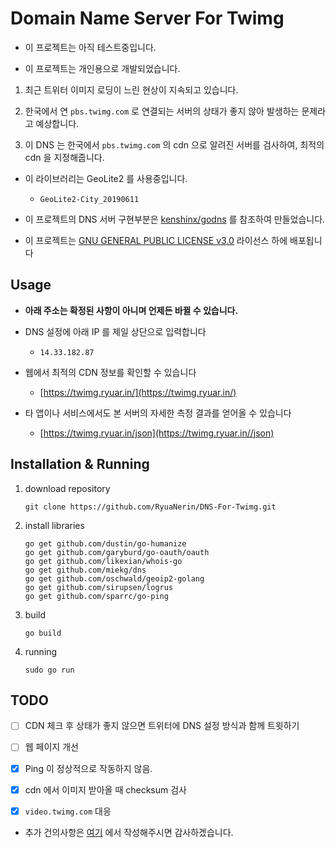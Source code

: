 # Domain Name Server For Twimg

- 이 프로젝트는 아직 테스트중입니다.

- 이 프로젝트는 개인용으로 개발되었습니다.

1. 최근 트위터 이미지 로딩이 느린 현상이 지속되고 있습니다.

2. 한국에서 연 `pbs.twimg.com` 로 연결되는 서버의 상태가 좋지 않아 발생하는 문제라고 예상합니다.

3. 이 DNS 는 한국에서 `pbs.twimg.com` 의 cdn 으로 알려진 서버를 검사하여, 최적의 cdn 을 지정해줍니다.

- 이 라이브러리는 GeoLite2 를 사용중입니다.
	- `GeoLite2-City_20190611`

- 이 프로젝트의 DNS 서버 구현부분은 [kenshinx/godns](https://github.com/kenshinx/godns) 를 참조하여 만들었습니다.

- 이 프로젝트는 [GNU GENERAL PUBLIC LICENSE v3.0](LISENCE) 라이선스 하에 배포됩니다

## Usage

- **아래 주소는 확정된 사항이 아니며 언제든 바뀔 수 있습니다.**

- DNS 설정에 아래 IP 를 제일 상단으로 입력합니다
  - `14.33.182.87`

- 웹에서 최적의 CDN 정보를 확인할 수 있습니다

  - [https://twimg.ryuar.in/](https://twimg.ryuar.in/)

- 타 앱이나 서비스에서도 본 서버의 자세한 측정 결과를 얻어올 수 있습니다

  - [https://twimg.ryuar.in/json](https://twimg.ryuar.in//json)

## Installation & Running

1. download repository
	```
	git clone https://github.com/RyuaNerin/DNS-For-Twimg.git
	```

2. install libraries
	```
	go get github.com/dustin/go-humanize
	go get github.com/garyburd/go-oauth/oauth
	go get github.com/likexian/whois-go
	go get github.com/miekg/dns
	go get github.com/oschwald/geoip2-golang
	go get github.com/sirupsen/logrus
	go get github.com/sparrc/go-ping
	```

3. build
	```
	go build
	```

4. running
	```
	sudo go run
	```

## TODO

- [ ] CDN 체크 후 상태가 좋지 않으면 트위터에 DNS 설정 방식과 함께 트윗하기

- [ ] 웹 페이지 개선

- [x] Ping 이 정상적으로 작동하지 않음.

- [x] cdn 에서 이미지 받아올 때 checksum 검사

- [x] `video.twimg.com` 대응

- 추가 건의사항은 [여기](https://github.com/RyuaNerin/DNS-For-Twimg/issues) 에서 작성해주시면 감사하겠습니다.
